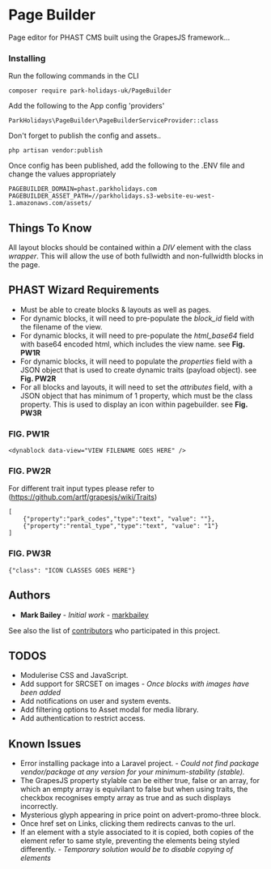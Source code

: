 # Page Builder

Page editor for PHAST CMS built using the GrapesJS framework...

### Installing

Run the following commands in the CLI

```
composer require park-holidays-uk/PageBuilder
```

Add the following to the App config 'providers'

```
ParkHolidays\PageBuilder\PageBuilderServiceProvider::class
```

Don't forget to publish the config and assets..

```
php artisan vendor:publish
```

Once config has been published, add the following to the .ENV file and change the values appropriately

```
PAGEBUILDER_DOMAIN=phast.parkholidays.com
PAGEBUILDER_ASSET_PATH=//parkholidays.s3-website-eu-west-1.amazonaws.com/assets/
```

## Things To Know

All layout blocks should be contained within a *DIV* element with the class *wrapper*. This will allow the use of both
fullwidth and non-fullwidth blocks in the page.

## PHAST Wizard Requirements

* Must be able to create blocks & layouts as well as pages.
* For dynamic blocks, it will need to pre-populate the *block_id* field with the filename of the view.
* For dynamic blocks, it will need to pre-populate the *html_base64* field with base64 encoded html, which includes the view name. see **Fig. PW1R**
* For dynamic blocks, it will need to populate the *properties* field with a JSON object that is used to create dynamic traits (payload object). see **Fig. PW2R**
* For all blocks and layouts, it will need to set the *attributes* field, with a JSON object that has minimum of 1 property, which must be the class property. This is used to display an icon within pagebuilder. see **Fig. PW3R**

### FIG. PW1R
```
<dynablock data-view="VIEW FILENAME GOES HERE" />
```

### FIG. PW2R
For different trait input types please refer to (https://github.com/artf/grapesjs/wiki/Traits)
```
[
    {"property":"park_codes","type":"text", "value": ""},
    {"property":"rental_type","type":"text", "value": "1"}
]
```

### FIG. PW3R
```
{"class": "ICON CLASSES GOES HERE"}
```

## Authors

* **Mark Bailey** - *Initial work* - [markbailey](https://github.com/markbailey)

See also the list of [contributors](https://github.com/park-holidays-uk/pagebuilder/contributors) who participated in this project.

## TODOS

* Modulerise CSS and JavaScript.
* Add support for SRCSET on images - *Once blocks with images have been added*
* Add notifications on user and system events.
* Add filtering options to Asset modal for media library.
* Add authentication to restrict access.

## Known Issues

* Error installing package into a Laravel project. - *Could not find package vendor/package at any version for your minimum-stability (stable).*
* The GrapesJS property stylable can be either true, false or an array, for which an empty array is equivilant to false but when using traits, the checkbox recognises empty array as true and as such displays incorrectly.
* Mysterious glyph appearing in price point on advert-promo-three block.
* Once href set on Links, clicking them redirects canvas to the url.
* If an element with a style associated to it is copied, both copies of the element refer to same style, preventing the elements being styled differently. - *Temporary solution would be to disable copying of elements*

